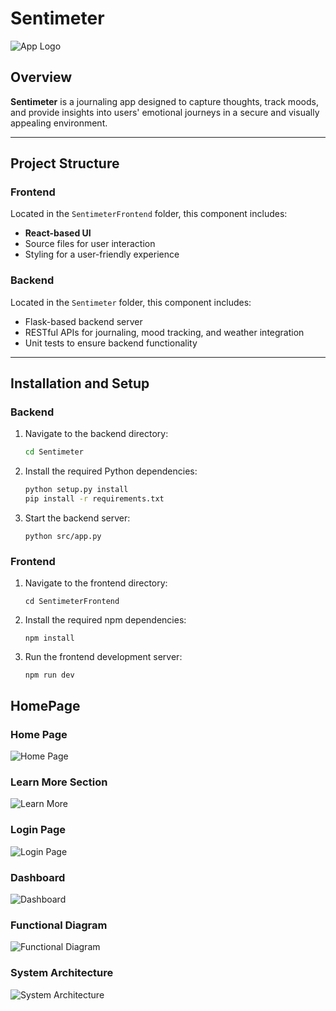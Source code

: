 # Sentimeter

![App Logo](https://via.placeholder.com/300x100?text=Sentimeter+Logo)

## Overview

**Sentimeter** is a journaling app designed to capture thoughts, track moods, and provide insights into users' emotional journeys in a secure and visually appealing environment.

---

## Project Structure

### Frontend
Located in the `SentimeterFrontend` folder, this component includes:
- **React-based UI**
- Source files for user interaction
- Styling for a user-friendly experience

### Backend
Located in the `Sentimeter` folder, this component includes:
- Flask-based backend server
- RESTful APIs for journaling, mood tracking, and weather integration
- Unit tests to ensure backend functionality

---

## Installation and Setup

### Backend

1. Navigate to the backend directory:
   ```bash
   cd Sentimeter
2. Install the required Python dependencies:
   ```bash
   python setup.py install
   pip install -r requirements.txt
3. Start the backend server:
   ```
   python src/app.py

### Frontend
1. Navigate to the frontend directory:
   ```
   cd SentimeterFrontend
2. Install the required npm dependencies:
   ```
   npm install
3. Run the frontend development server:
   ```
   npm run dev

## HomePage
### Home Page
![Home Page](Assets/Landingpage.png)

### Learn More Section
![Learn More](Assets/LearnMore.png)

### Login Page
![Login Page](Assets/Login.png)

### Dashboard
![Dashboard](Assets/Dashboard.png)

### Functional Diagram
![Functional Diagram](Assets/functional%20diagram1.png)

### System Architecture
![System Architecture](Assets/System%20architecture.png)

